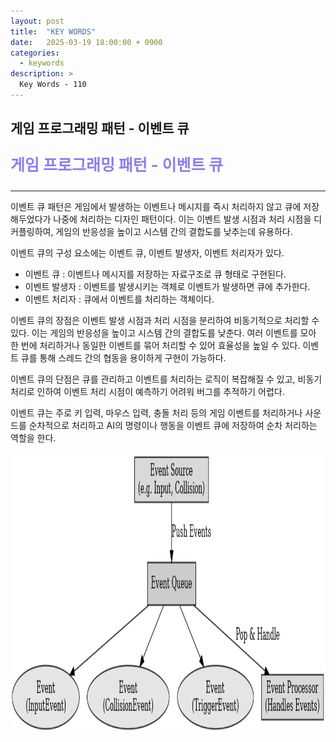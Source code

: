```yaml
---
layout: post
title:  "KEY WORDS"
date:   2025-03-19 18:00:00 + 0900
categories:
  - keywords
description: >
  Key Words - 110
---
```

## 게임 프로그래밍 패턴 - 이벤트 큐

<p style = "color:#8f7cee; font-size:25px; font-weight:bold">
게임 프로그래밍 패턴 - 이벤트 큐
</p>

---

이벤트 큐 패턴은 게임에서 발생하는 이벤트나 메시지를 즉시 처리하지 않고 큐에 저장해두었다가 나중에 처리하는 디자인 패턴이다. 이는 이벤트 발생 시점과 처리 시점을 디커플링하여, 게임의 반응성을 높이고 시스템 간의 결합도를 낮추는데 유용하다.

이벤트 큐의 구성 요소에는 이벤트 큐, 이벤트 발생자, 이벤트 처리자가 있다.
- 이벤트 큐 : 이벤트나 메시지를 저장하는 자료구조로 큐 형태로 구현된다.
- 이벤트 발생자 : 이벤트를 발생시키는 객체로 이벤트가 발생하면 큐에 추가한다.
- 이벤트 처리자 : 큐에서 이벤트를 처리하는 객체이다.

이벤트 큐의 장점은 이벤트 발생 시점과 처리 시점을 분리하여 비동기적으로 처리할 수 있다. 이는 게임의 반응성을 높이고 시스템 간의 결합도를 낮춘다. 여러 이벤트를 모아 한 번에 처리하거나 동일한 이벤트를 묶어 처리할 수 있어 효율성을 높일 수 있다. 이벤트 큐를 통해 스레드 간의 협동을 용이하게 구현이 가능하다.

이벤트 큐의 단점은 큐를 관리하고 이벤트를 처리하는 로직이 복잡해질 수 있고, 비동기 처리로 인하여 이벤트 처리 시점이 예측하기 어려워 버그를 추적하기 어렵다.

이벤트 큐는 주로 키 입력, 마우스 입력, 충돌 처리 등의 게임 이벤트를 처리하거나 사운드를 순차적으로 처리하고 AI의 명령이나 행동을 이벤트 큐에 저장하여 순차 처리하는 역할을 한다.

<img src = "../../assets/img/keywords/IMG_k110_1.png" width = "1800" height = "450">

<br/>

